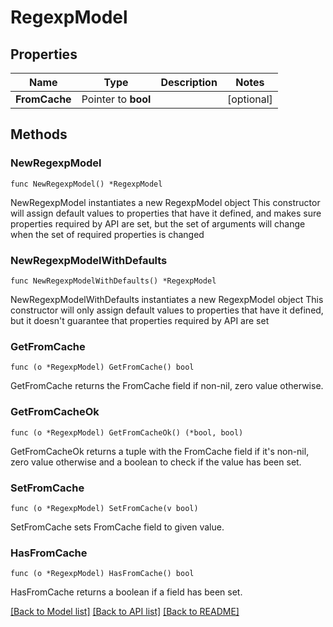 # RegexpModel

## Properties

Name | Type | Description | Notes
------------ | ------------- | ------------- | -------------
**FromCache** | Pointer to **bool** |  | [optional] 

## Methods

### NewRegexpModel

`func NewRegexpModel() *RegexpModel`

NewRegexpModel instantiates a new RegexpModel object
This constructor will assign default values to properties that have it defined,
and makes sure properties required by API are set, but the set of arguments
will change when the set of required properties is changed

### NewRegexpModelWithDefaults

`func NewRegexpModelWithDefaults() *RegexpModel`

NewRegexpModelWithDefaults instantiates a new RegexpModel object
This constructor will only assign default values to properties that have it defined,
but it doesn't guarantee that properties required by API are set

### GetFromCache

`func (o *RegexpModel) GetFromCache() bool`

GetFromCache returns the FromCache field if non-nil, zero value otherwise.

### GetFromCacheOk

`func (o *RegexpModel) GetFromCacheOk() (*bool, bool)`

GetFromCacheOk returns a tuple with the FromCache field if it's non-nil, zero value otherwise
and a boolean to check if the value has been set.

### SetFromCache

`func (o *RegexpModel) SetFromCache(v bool)`

SetFromCache sets FromCache field to given value.

### HasFromCache

`func (o *RegexpModel) HasFromCache() bool`

HasFromCache returns a boolean if a field has been set.


[[Back to Model list]](../README.md#documentation-for-models) [[Back to API list]](../README.md#documentation-for-api-endpoints) [[Back to README]](../README.md)


